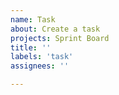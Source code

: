 ```yaml
---
name: Task
about: Create a task
projects: Sprint Board
title: ''
labels: 'task'
assignees: ''

---
```

